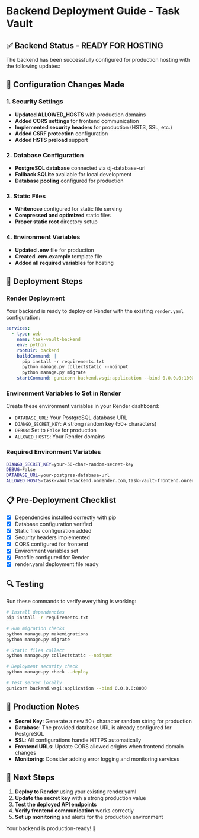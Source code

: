 # Backend Deployment Guide - Task Vault

## ✅ Backend Status - READY FOR HOSTING

The backend has been successfully configured for production hosting with the following updates:

## 🔧 Configuration Changes Made

### 1. Security Settings
- **Updated ALLOWED_HOSTS** with production domains
- **Added CORS settings** for frontend communication
- **Implemented security headers** for production (HSTS, SSL, etc.)
- **Added CSRF protection** configuration
- **Added HSTS preload** support

### 2. Database Configuration
- **PostgreSQL database** connected via dj-database-url
- **Fallback SQLite** available for local development
- **Database pooling** configured for production

### 3. Static Files
- **Whitenose** configured for static file serving
- **Compressed and optimized** static files
- **Proper static root** directory setup

### 4. Environment Variables
- **Updated .env** file for production
- **Created .env.example** template file
- **Added all required variables** for hosting

## 🚀 Deployment Steps

### Render Deployment
Your backend is ready to deploy on Render with the existing `render.yaml` configuration:

```yaml
services:
  - type: web
    name: task-vault-backend
    env: python
    rootDir: backend
    buildCommand: |
      pip install -r requirements.txt
      python manage.py collectstatic --noinput
      python manage.py migrate
    startCommand: gunicorn backend.wsgi:application --bind 0.0.0.0:10000
```

### Environment Variables to Set in Render
Create these environment variables in your Render dashboard:

- `DATABASE_URL`: Your PostgreSQL database URL
- `DJANGO_SECRET_KEY`: A strong random key (50+ characters)
- `DEBUG`: Set to `False` for production
- `ALLOWED_HOSTS`: Your Render domains

### Required Environment Variables
```bash
DJANGO_SECRET_KEY=your-50-char-random-secret-key
DEBUG=False
DATABASE_URL=your-postgres-database-url
ALLOWED_HOSTS=task-vault-backend.onrender.com,task-vault-frontend.onrender.com
```

## 📋 Pre-Deployment Checklist

- [x] Dependencies installed correctly with pip
- [x] Database configuration verified
- [x] Static files configuration added
- [x] Security headers implemented
- [x] CORS configured for frontend
- [x] Environment variables set
- [x] Procfile configured for Render
- [x] render.yaml deployment file ready

## 🔍 Testing

Run these commands to verify everything is working:

```bash
# Install dependencies
pip install -r requirements.txt

# Run migration checks
python manage.py makemigrations
python manage.py migrate

# Static files collect
python manage.py collectstatic --noinput

# Deployment security check
python manage.py check --deploy

# Test server locally
gunicorn backend.wsgi:application --bind 0.0.0.0:8000
```

## 📖 Production Notes

- **Secret Key**: Generate a new 50+ character random string for production
- **Database**: The provided database URL is already configured for PostgreSQL
- **SSL**: All configurations handle HTTPS automatically
- **Frontend URLs**: Update CORS allowed origins when frontend domain changes
- **Monitoring**: Consider adding error logging and monitoring services

## 🎯 Next Steps

1. **Deploy to Render** using your existing render.yaml
2. **Update the secret key** with a strong production value
3. **Test the deployed API endpoints**
4. **Verify frontend communication** works correctly
5. **Set up monitoring** and alerts for the production environment

Your backend is production-ready! 🚀